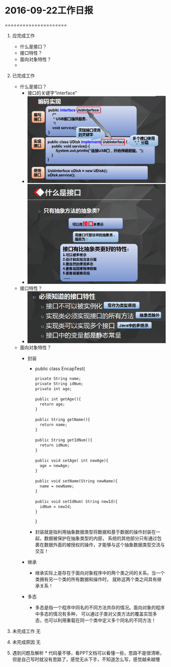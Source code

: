 # 2016-09-22工作日报
=====================

  1. 应完成工作
      * 什么是接口？
      * 接口特性？
      * 面向对象特性？
      * 
  2. 已完成工作
      * 什么是接口？
        * 接口的关键字“interface”
        * ![001](image/interface.png)
        * ![002](image/jiekou.png)
      * 接口特性？
        * ![003](image/jiekoutexing.png)
      * 面向对象特性？
        * 封装
          * public class EncapTest{

                private String name;
                private String idNum;
                private int age;

                public int getAge(){
                  return age;
                }

                public String getName(){
                  return name;
                }

                public String getIdNum(){
                  return idNum;
                }

                public void setAge( int newAge){
                  age = newAge;
                }

                public void setName(String newName){
                  name = newName;
                }

                public void setIdNum( String newId){
                  idNum = newId;
                }
            }
          * 封装就是指利用抽象数据类型将数据和基于数据的操作封装在一起，数据被保护在抽象类型的内部，
            系统的其他部分只有通过包裹在数据外面的被授权的操作，才能够与这个抽象数据类型交流与交互！ 

        * 继承
          * 继承实际上是存在于面向对象程序中的两个类之间的关系。当一个类拥有另一个类的所有数据和操作时，
            就称这两个类之间具有继承关系！
        * 多态
          * 多态是指一个程序中同名的不同方法共存的情况。面向对象的程序中多态的情况有多种，
            可以通过子类对父类方法的覆盖实现多态，也可以利用重载在同一个类中定义多个同名的不同方法！

  3. 未完成工作
    无
  4. 未完成原因
    无
  5. 遇到问题及解析
    * 代码量不够，看PPT文档可以看懂一些，思路不是很清晰，但是自己写时就没有思路了，感觉无从下手，不知道怎么写，感觉越来越懵
